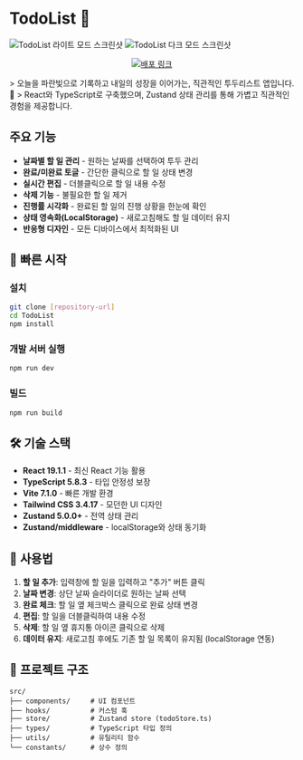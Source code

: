 # TodoList 📝

![TodoList 라이트 모드 스크린샷](https://github.com/user-attachments/assets/2d443f6a-6d73-4427-bc5e-845583232263)
![TodoList 다크 모드 스크린샷](https://github.com/user-attachments/assets/83ff3201-4bda-4947-aa2e-48156de3a07c)

<p align="center">
  <a href="https://your-deploy-link.vercel.app/">
    <img src="https://img.shields.io/badge/Visit_App-Click_Here-blue?style=for-the-badge&logo=vercel" alt="배포 링크" />
  </a>
</p>
> 오늘을 파란빛으로 기록하고 내일의 성장을 이어가는, 직관적인 투두리스트 앱입니다. 🌊  
> React와 TypeScript로 구축했으며, Zustand 상태 관리를 통해 가볍고 직관적인 경험을 제공합니다.

## 주요 기능

- **날짜별 할 일 관리** - 원하는 날짜를 선택하여 투두 관리
- **완료/미완료 토글** - 간단한 클릭으로 할 일 상태 변경
- **실시간 편집** - 더블클릭으로 할 일 내용 수정
- **삭제 기능** - 불필요한 할 일 제거
- **진행률 시각화** - 완료된 할 일의 진행 상황을 한눈에 확인
- **상태 영속화(LocalStorage)** - 새로고침해도 할 일 데이터 유지
- **반응형 디자인** - 모든 디바이스에서 최적화된 UI

## 🚀 빠른 시작

### 설치

```bash
git clone [repository-url]
cd TodoList
npm install
```

### 개발 서버 실행

```bash
npm run dev
```

### 빌드

```bash
npm run build
```

## 🛠️ 기술 스택

- **React 19.1.1** - 최신 React 기능 활용
- **TypeScript 5.8.3** - 타입 안정성 보장
- **Vite 7.1.0** - 빠른 개발 환경
- **Tailwind CSS 3.4.17** - 모던한 UI 디자인
- **Zustand 5.0.0+** - 전역 상태 관리
- **Zustand/middleware** - localStorage와 상태 동기화

## 🔧 사용법

1. **할 일 추가**: 입력창에 할 일을 입력하고 "추가" 버튼 클릭
2. **날짜 변경**: 상단 날짜 슬라이더로 원하는 날짜 선택
3. **완료 체크**: 할 일 옆 체크박스 클릭으로 완료 상태 변경
4. **편집**: 할 일을 더블클릭하여 내용 수정
5. **삭제**: 할 일 옆 휴지통 아이콘 클릭으로 삭제
6. **데이터 유지**: 새로고침 후에도 기존 할 일 목록이 유지됨 (localStorage 연동)

## 📁 프로젝트 구조

```
src/
├── components/     # UI 컴포넌트
├── hooks/          # 커스텀 훅
├── store/          # Zustand store (todoStore.ts)
├── types/          # TypeScript 타입 정의
├── utils/          # 유틸리티 함수
└── constants/      # 상수 정의
```
